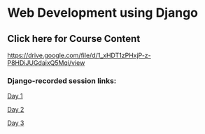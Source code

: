 # Web Development using Django

## Click here for Course Content 

https://drive.google.com/file/d/1_xHDT1zPHxjP-z-P8HDiJUGdaixQ5Mqi/view

### Django-recorded session links:

[Day 1](https://transcripts.gotomeeting.com/#/s/20517e4815726748ec5977f6164b6bad7da1ea0c53bec61847e896c87f10cf47)

[Day 2](https://transcripts.gotomeeting.com/#/s/45f34916e08c974f94a27f5082b3cbe998be6dd4204c5f0e452e9205eff03a6a)

[Day 3](https://transcripts.gotomeeting.com/#/s/32355f8250b2a8e606273707c4f4eae970630cef5e41c3d181c426484cac9979)






